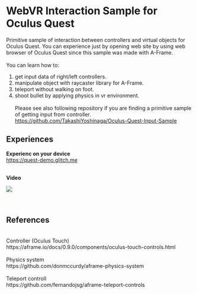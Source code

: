 # WebVR Interaction Sample for Oculus Quest
Primitive sample of interaction between controllers and virtual objects for Oculus Quest. You can experience just by opening web site by using web browser of Oculus Quest since this sample was made with A-Frame.<br><br>
You can learn how to:<br>
1) get input data of right/left controllers.<br>
2) manipulate object with raycaster library for A-Frame.<br>
3) teleport without walking on foot.<br>
4) shoot bullet by applying physics in vr environment.<br><br>
Please see also following repository if you are finding a primitive sample of getting input from controller.<br>
https://github.com/TakashiYoshinaga/Oculus-Quest-Input-Sample

## Experiences
<b>Experienc on your device</b><br>
https://quest-demo.glitch.me

<br>
<b>Video</b><br>

[![](https://img.youtube.com/vi/J-AQpvOawJ0/0.jpg)](https://www.youtube.com/watch?v=J-AQpvOawJ0)
<br><br><br>

## References
<br>
Controller (Oculus Touch)<br>
https://aframe.io/docs/0.9.0/components/oculus-touch-controls.html
<br><br>
Physics system<br>
https://github.com/donmccurdy/aframe-physics-system
<br><br>
Teleport controll<br>
https://github.com/fernandojsg/aframe-teleport-controls

